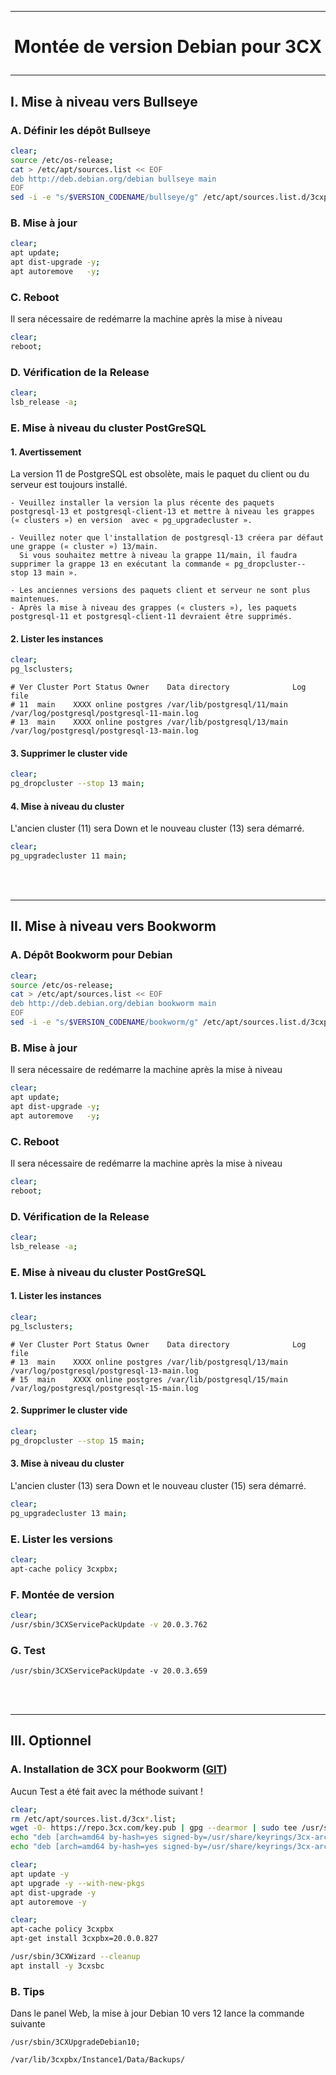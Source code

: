 ---------------------------------------------------------------------------------------------------------------------------------------------------------
# <p align='center'> Montée de version Debian pour 3CX </p>
---------------------------------------------------------------------------------------------------------------------------------------------------------
## I. Mise à niveau vers Bullseye
### A. Définir les dépôt Bullseye 
```bash
clear;
source /etc/os-release;
cat > /etc/apt/sources.list << EOF
deb http://deb.debian.org/debian bullseye main
EOF
sed -i -e "s/$VERSION_CODENAME/bullseye/g" /etc/apt/sources.list.d/3cxpbx*.list;
```


### B. Mise à jour
```bash
clear;
apt update;
apt dist-upgrade -y;
apt autoremove   -y;
```

### C. Reboot
Il sera nécessaire de redémarre la machine après la mise à niveau
```bash
clear;
reboot;
```

### D. Vérification de la Release
```bash
clear;
lsb_release -a;
```

### E. Mise à niveau du cluster PostGreSQL
#### 1. Avertissement
La version 11 de PostgreSQL est obsolète, mais le paquet du client ou du serveur est toujours installé.
```
- Veuillez installer la version la plus récente des paquets postgresql-13 et postgresql-client-13 et mettre à niveau les grappes (« clusters ») en version  avec « pg_upgradecluster ».

- Veuillez noter que l'installation de postgresql-13 créera par défaut une grappe (« cluster ») 13/main. 
  Si vous souhaitez mettre à niveau la grappe 11/main, il faudra supprimer la grappe 13 en exécutant la commande « pg_dropcluster--stop 13 main ».

- Les anciennes versions des paquets client et serveur ne sont plus maintenues.
- Après la mise à niveau des grappes (« clusters »), les paquets postgresql-11 et postgresql-client-11 devraient être supprimés.            
```

#### 2. Lister les instances
```bash
clear;
pg_lsclusters;
```

```
# Ver Cluster Port Status Owner    Data directory              Log file
# 11  main    XXXX online postgres /var/lib/postgresql/11/main /var/log/postgresql/postgresql-11-main.log
# 13  main    XXXX online postgres /var/lib/postgresql/13/main /var/log/postgresql/postgresql-13-main.log
```

#### 3. Supprimer le cluster vide
```bash
clear;
pg_dropcluster --stop 13 main;
```

#### 4. Mise à niveau du cluster
L'ancien cluster (11) sera Down et le nouveau cluster (13) sera démarré.
```bash
clear;
pg_upgradecluster 11 main;
```

<br />
<br />

---------------------------------------------------------------------------------------------------------------------------------------------------------
## II. Mise à niveau vers Bookworm
### A. Dépôt Bookworm pour Debian
```bash
clear;
source /etc/os-release;
cat > /etc/apt/sources.list << EOF
deb http://deb.debian.org/debian bookworm main
EOF
sed -i -e "s/$VERSION_CODENAME/bookworm/g" /etc/apt/sources.list.d/3cxpbx*.list;
```

### B. Mise à jour
Il sera nécessaire de redémarre la machine après la mise à niveau
```bash
clear;
apt update;
apt dist-upgrade -y;
apt autoremove   -y;
```


### C. Reboot
Il sera nécessaire de redémarre la machine après la mise à niveau
```bash
clear;
reboot;
```

### D. Vérification de la Release
```bash
clear;
lsb_release -a;
```


### E. Mise à niveau du cluster PostGreSQL
#### 1. Lister les instances
```bash
clear;
pg_lsclusters;
```

```
# Ver Cluster Port Status Owner    Data directory              Log file
# 13  main    XXXX online postgres /var/lib/postgresql/13/main /var/log/postgresql/postgresql-13-main.log
# 15  main    XXXX online postgres /var/lib/postgresql/15/main /var/log/postgresql/postgresql-15-main.log
```

#### 2. Supprimer le cluster vide
```bash
clear;
pg_dropcluster --stop 15 main;
```

#### 3. Mise à niveau du cluster
L'ancien cluster (13) sera Down et le nouveau cluster (15) sera démarré.
```bash
clear;
pg_upgradecluster 13 main;
```

### E. Lister les versions
```bash
clear;
apt-cache policy 3cxpbx;
```

### F. Montée de version
```bash
clear;
/usr/sbin/3CXServicePackUpdate -v 20.0.3.762
```

### G. Test
```
/usr/sbin/3CXServicePackUpdate -v 20.0.3.659
```


<br />
<br />

---------------------------------------------------------------------------------------------------------------------------------------------------------
## III. Optionnel
### A. Installation de 3CX pour Bookworm ([GIT](https://gist.github.com/amanjuman/d3703ec1c8bf6a5d9fe286d4a0620698))
Aucun Test a été fait avec la méthode suivant !

```bash
clear;
rm /etc/apt/sources.list.d/3cx*.list;
wget -O- https://repo.3cx.com/key.pub | gpg --dearmor | sudo tee /usr/share/keyrings/3cx-archive-keyring.gpg >> /dev/null
echo "deb [arch=amd64 by-hash=yes signed-by=/usr/share/keyrings/3cx-archive-keyring.gpg] http://repo.3cx.com/3cx bookworm main" | tee /etc/apt/sources.list.d/3cxpbx.list
echo "deb [arch=amd64 by-hash=yes signed-by=/usr/share/keyrings/3cx-archive-keyring.gpg] http://repo.3cx.com/3cx bookworm-testing main" | tee /etc/apt/sources.list.d/3cxpbx.list
```


```bash
clear;
apt update -y
apt upgrade -y --with-new-pkgs
apt dist-upgrade -y
apt autoremove -y
```

```bash
clear;
apt-cache policy 3cxpbx
apt-get install 3cxpbx=20.0.0.827

/usr/sbin/3CXWizard --cleanup
apt install -y 3cxsbc
```

### B. Tips
Dans le panel Web, la mise à jour Debian 10 vers 12 lance la commande suivante
```
/usr/sbin/3CXUpgradeDebian10;
```
```
/var/lib/3cxpbx/Instance1/Data/Backups/
```
